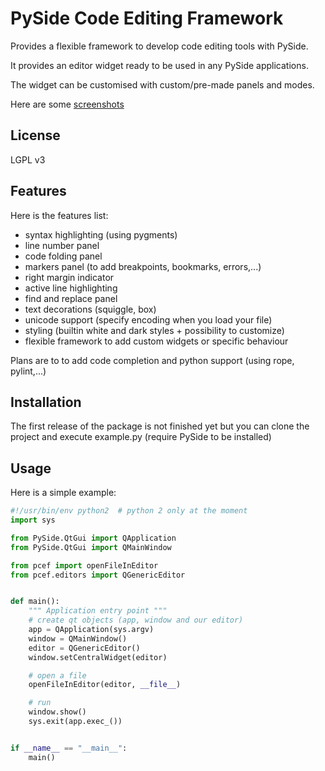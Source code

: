 PySide Code Editing Framework
=====================================

Provides a flexible framework to develop code editing tools with PySide.

It provides an editor widget ready to be used in any PySide applications.

The widget can be customised with custom/pre-made panels and modes.


Here are some [screenshots](https://www.dropbox.com/sh/f0xpcu5zapciuma/Ef10GaBnhD)


License
---------

LGPL v3


Features
-----------


Here is the features list:

 * syntax highlighting (using pygments)
 * line number panel
 * code folding panel
 * markers panel (to add breakpoints, bookmarks, errors,...)
 * right margin indicator
 * active line highlighting
 * find and replace panel
 * text decorations (squiggle, box)
 * unicode support (specify encoding when you load your file)
 * styling (builtin white and dark styles + possibility to customize)
 * flexible framework to add custom widgets or specific behaviour

Plans are to to add code completion and python support (using rope, pylint,...)


Installation
--------------


The first release of the package is not finished yet but you can clone the
project and execute example.py (require PySide to be installed)


Usage
--------


Here is a simple example:

```python
#!/usr/bin/env python2  # python 2 only at the moment
import sys

from PySide.QtGui import QApplication
from PySide.QtGui import QMainWindow

from pcef import openFileInEditor
from pcef.editors import QGenericEditor


def main():
    """ Application entry point """
    # create qt objects (app, window and our editor)
    app = QApplication(sys.argv)
    window = QMainWindow()
    editor = QGenericEditor()
    window.setCentralWidget(editor)

    # open a file
    openFileInEditor(editor, __file__)

    # run
    window.show()
    sys.exit(app.exec_())


if __name__ == "__main__":
    main()
```
